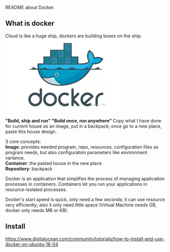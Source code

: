 README about Docker.    

## What is docker    
Cloud is like a huge ship, dockers are building boxes on the ship.          
![docker](docker.PNG)   

<strong>
"Build, ship and run"    
"Build once, run anywhere"    
</strong>    
Copy what I have done for current house as an image, put in a backpack; once go to a new place, paste this house design.      

3 core concepts:    
<b>Image</b>: provides needed program, repo, resources, configuration files as program needs, but also configuration parameters like environment variance.      
<b>Container</b>: the pasted house in the new place          
<b>Repository</b>: backpack           

Docker is an application that simplifies the process of managing application processes in containers. Containers let you run your applications in resource-isolated processes.    

Docker's start speed is quick, only need a few seconds; it can use resource very efficiently; also it only need little space (Virtual Machine needs GB, docker only needs MB or KB).



## Install   
https://www.digitalocean.com/community/tutorials/how-to-install-and-use-docker-on-ubuntu-18-04     
